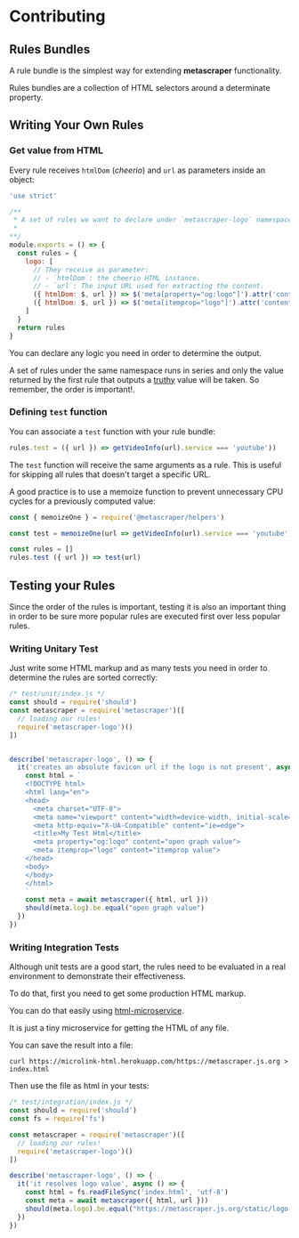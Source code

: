 # Contributing

## Rules Bundles

A rule bundle is the simplest way for extending **metascraper** functionality.

Rules bundles are a collection of HTML selectors around a determinate property.

## Writing Your Own Rules

### Get value from HTML

Every rule receives `htmlDom` (*cheerio*) and `url` as parameters inside an object:

```js
'use strict'

/**
 * A set of rules we want to declare under `metascraper-logo` namespace.
 *
**/
module.exports = () => {
  const rules = {
    logo: [
      // They receive as parameter:
      // - `htmlDom`: the cheerio HTML instance.
      // - `url`: The input URL used for extracting the content.
      ({ htmlDom: $, url }) => $('meta[property="og:logo"]').attr('content'),
      ({ htmlDom: $, url }) => $('meta[itemprop="logo"]').attr('content')
    ]
  }
  return rules
}
```

You can declare any logic you need in order to determine the output.

A set of rules under the same namespace runs in series and only the value returned by the first rule that outputs a [truthy](https://developer.mozilla.org/en-US/docs/Glossary/Falsy) value will be taken. So remember, the order is important!.

### Defining `test` function

You can associate a `test` function with your rule bundle:

```js
rules.test = ({ url }) => getVideoInfo(url).service === 'youtube'))
```

The `test` function will receive the same arguments as a rule. This is useful for skipping all rules that doesn't target a specific URL.

A good practice is to use a memoize function to prevent unnecessary CPU cycles for a previously computed value:

```js
const { memoizeOne } = require('@metascraper/helpers')

const test = memoizeOne(url => getVideoInfo(url).service === 'youtube'))

const rules = []
rules.test ({ url }) => test(url)
```

## Testing your Rules

Since the order of the rules is important, testing it is also an important thing in order to be sure more popular rules are executed first over less popular rules.

### Writing Unitary Test

Just write some HTML markup and as many tests you need in order to determine the rules are sorted correctly:

```js
/* test/unit/index.js */
const should = require('should')
const metascraper = require('metascraper')([
  // loading our rules!
  require('metascraper-logo')()
])


describe('metascraper-logo', () => {
  it('creates an absolute favicon url if the logo is not present', async () => {
    const html = `
    <!DOCTYPE html>
    <html lang="en">
    <head>
      <meta charset="UTF-8">
      <meta name="viewport" content="width=device-width, initial-scale=1.0">
      <meta http-equiv="X-UA-Compatible" content="ie=edge">
      <title>My Test Html</title>
      <meta property="og:logo" content="open graph value">
      <meta itemprop="logo" content="itemprop value">
    </head>
    <body>
    </body>
    </html>
    `
    const meta = await metascraper({ html, url }))
    should(meta.log).be.equal("open graph value")
  })
})
```

### Writing Integration Tests

Although unit tests are a good start, the rules need to be evaluated in a real environment to demonstrate their effectiveness.

To do that, first you need to get some production HTML markup.

You can do that easily using [html-microservice](https://microlink-html.herokuapp.com/).

It is just a tiny microservice for getting the HTML of any file.

You can save the result into a file:

```
curl https://microlink-html.herokuapp.com/https://metascraper.js.org > index.html
```

Then use the file as html in your tests:

```js
/* test/integration/index.js */
const should = require('should')
const fs = require('fs')

const metascraper = require('metascraper')([
  // loading our rules!
  require('metascraper-logo')()
])

describe('metascraper-logo', () => {
  it('it resolves logo value', async () => {
    const html = fs.readFileSync('index.html', 'utf-8')
    const meta = await metascraper({ html, url }))
    should(meta.logo).be.equal("https://metascraper.js.org/static/logo.png")
  })
})
```
